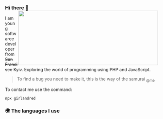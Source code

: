### Hi there 👋 <img align='right' src="https://github-readme-stats.vercel.app/api?username=girlandred&count_private=true&show_icons=true&include_all_commits=true&hide_rank=true&hide_title=true&theme=buefy&card_width=300" width=460 height=180>

I am young softwaree developer from ~~San Francisco~~ Kyiv. Exploring the world of programming using PHP and JavaScript.

> To find a bug you need to make it, this is the way of the samurai
<sub>@me</sub>

To contact me use the command:
```
npx girlandred
```


### 🌍 The languages I use

<!--START_SECTION:SHOW_LANGUAGE-->
<!--END_SECTION:SHOW_LANGUAGE-->
